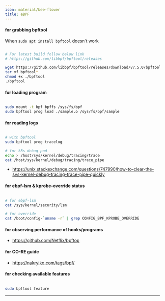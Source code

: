 ```yaml
---
icon: material/bee-flower
title: eBPF
---
```


#### for grabbing bpftool

When `sudo apt install bpftool` doesn't work 

```sh linenums="1"

# For latest build follow below link
# https://github.com/libbpf/bpftool/releases

wget https://github.com/libbpf/bpftool/releases/download/v7.5.0/bpftool-v7.5.0-amd64.tar.gz
tar xf bpftool*
chmod +x ./bpftool
./bpftool

```


#### for loading program

```sh linenums="1"

sudo mount -t bpf bpffs /sys/fs/bpf
sudo bpftool prog load ./sample.o /sys/fs/bpf/sample

```


#### for reading logs

```sh linenums="1"

# with bpftool
sudo bpftool prog tracelog

# for k8s-debug pod
echo > /host/sys/kernel/debug/tracing/trace
cat /host/sys/kernel/debug/tracing/trace_pipe

```

- <https://unix.stackexchange.com/questions/747990/how-to-clear-the-sys-kernel-debug-tracing-trace-pipe-quickly>


#### for ebpf-lsm & kprobe-override status

```sh linenums="1"

# for ebpf-lsm
cat /sys/kernel/security/lsm

# for override
cat /boot/config-`uname -r` | grep CONFIG_BPF_KPROBE_OVERRIDE

```


#### for observing performance of hooks/programs

- <https://github.com/Netflix/bpftop>


#### for CO-RE guide

- <https://nakryiko.com/tags/bpf/>


#### for checking available features

```bash linenums="1"

sudo bpftool feature

```

---
